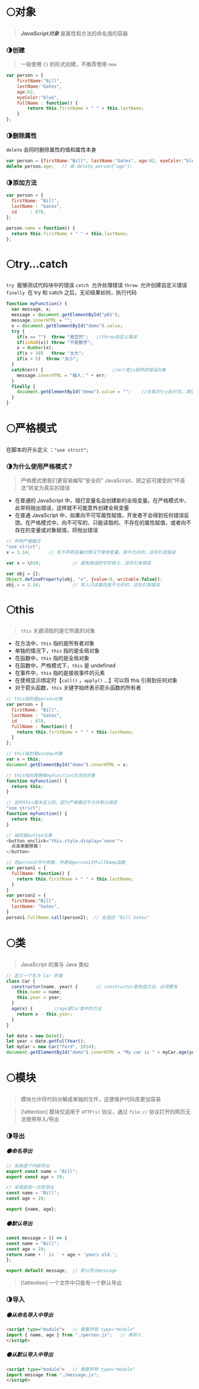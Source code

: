 # 🌕对象
> ***JavaScript对象*** 是属性和方法的命名值的容器
### 🌗创建
>一般使用 `{}` 的形式创建，不推荐使用 `new`

```js
var person = {
    firstName:"Bill",
    lastName:"Gates",
    age:62,
    eyeColor:"blue",
    fullName : function() {
	    return this.firstName + " " + this.lastName;
	}
};
```
### 🌗删除属性
`delete` 会同时删除属性的值和属性本身

```js
var person = {firstName:"Bill", lastName:"Gates", age:62, eyeColor:"blue"};
delete person.age;   // 或 delete person["age"];
```
### 🌗添加方法
```js
var person = {
  firstName: "Bill",
  lastName : "Gates",
  id     : 678,
};

person.name = function() {
  return this.firstName + " " + this.lastName;
};
```
# 🌕try…catch
`try`  能够测试代码块中的错误
`catch`  允许处理错误
`throw`  允许创建自定义错误
`finally`  在 try 和 catch 之后，无论结果如何，执行代码

```js
function myFunction() {
  var message, x;
  message = document.getElementById("p01");
  message.innerHTML = "";
  x = document.getElementById("demo").value;
  try { 
    if(x == "")  throw "是空的";   //throw自定义错误
    if(isNaN(x)) throw "不是数字";
    x = Number(x);
    if(x > 10)   throw "太大";
    if(x < 5)  throw "太小";
  }
  catch(err) {                          //err是js提供的错误对象
    message.innerHTML = "输入：" + err;
  }
  finally {
    document.getElementById("demo").value = "";    //在每次try执行完，清空输入框
  }
}
```
# 🌕严格模式
在脚本的开头定义 ：`"use strict";`
### 🌗为什么使用严格模式？
>严格模式使我们更容易编写“安全的” JavaScript，把之前可接受的“坏语法”转变为真实的错误

- 在普通的 JavaScript 中，错打变量名会创建新的全局变量。在严格模式中，此举将抛出错误，这样就不可能意外创建全局变量
- 在普通 JavaScript 中，如果向不可写属性赋值，开发者不会得到任何错误反馈。在严格模式中，向不可写的、只能读取的、不存在的属性赋值，或者向不存在的变量或对象赋值，将抛出错误

```js
// 声明严格模式
"use strict";
x = 3.14;       // 在不声明变量的情况下使用变量，是不允许的，这将引发错误

var x = \010;            // 避免错误的字符转义，这将引发错误

var obj = {};
Object.defineProperty(obj, "x", {value:0, writable:false});
obj.x = 3.14;            // 写入只读属性是不允许的，这将引发错误
```
# 🌕this
>`this` 关键词指的是它所属的对象

- 在方法中，`this` 指的是所有者对象
- 单独的情况下，`this` 指的是全局对象
- 在函数中，`this` 指的是全局对象
- 在函数中，严格模式下，`this` 是 undefined
- 在事件中，`this` 指的是接收事件的元素
- 在使用显示绑定时【`call()` ，`apply()` …】可以将 this 引用到任何对象
- 对于箭头函数，`this` 关键字始终表示箭头函数的所有者

```js
// this指的是person对象
var person = {
  firstName: "Bill",
  lastName : "Gates",
  id     : 678,
  fullName : function() {
    return this.firstName + " " + this.lastName;
  }
};

// this指的是window对象
var x = this;
document.getElementById("demo").innerHTML = x;

// this指的是拥有myFunction方法的对象
function myFunction() {
  return this;
}

// 这时this是未定义的，因为严格模式不允许默认绑定
"use strict";
function myFunction() {
  return this;
}

// 指的是button元素
<button onclick="this.style.display='none'">
  点击来删除我！
</button>

// 将person2作为参数，传递给person1的fullName函数
var person1 = {
  fullName: function() {
    return this.firstName + " " + this.lastName;
  }
}
var person2 = {
  firstName:"Bill",
  lastName: "Gates",
}
person1.fullName.call(person2);  // 会返回 "Bill Gates"
```
# 🌕类
>JavaScript 的类与 Java 类似

```js
// 定义一个名为 Car 的类
class Car {  
  constructor(name, year) {       // constructor是构造方法，必须要有
    this.name = name;
    this.year = year;
  }
  age(x) {        //age是Car类中的方法
    return x - this.year;
  }
}

let date = new Date();
let year = date.getFullYear();
let myCar = new Car("Ford", 2014);
document.getElementById("demo").innerHTML = "My car is " + myCar.age(year);
```
# 🌕模块
>模块允许将代码分解成单独的文件，这使维护代码库更加容易

>[!attention] 模块仅适用于 `HTTP(s)` 协议，通过 `file://` 协议打开的网页无法使用导入/导出
### 🌗导出
##### 🌑命名导出
```js
// 采用逐个内联导出
export const name = "Bill";
export const age = 19;

// 采用底部一次性导出
const name = "Bill";
const age = 19;

export {name, age};
```
##### 🌑默认导出
```js
const message = () => {
const name = "Bill";
const age = 19;
return name + ' is ' + age + 'years old.';
};

export default message;  // 默认导出message
```

>[!attention] 一个文件中只能有一个默认导出
### 🌗导入
##### 🌑从命名导入中导出
```html
<script type="module">   // 需要声明 type="module"
import { name, age } from "./person.js";   // 再导入
</script>
```
##### 🌑从默认导入中导出
```html
<script type="module">   // 需要声明 type="module"
import message from "./message.js";
</script>
```





